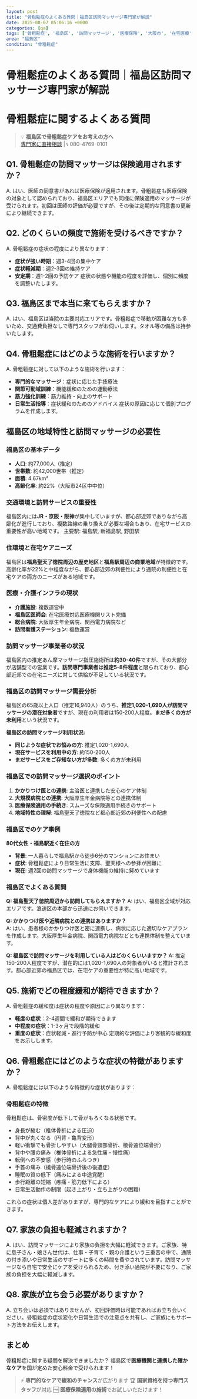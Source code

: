 ```yaml
---
layout: post
title: "骨粗鬆症のよくある質問｜福島区訪問マッサージ専門家が解説"
date: 2025-08-07 05:06:16 +0000
categories: [qa]
tags: ['骨粗鬆症', '福島区', '訪問マッサージ', '医療保険', '大阪市', '在宅医療']
area: "福島区"
condition: "骨粗鬆症"
---
```


# 骨粗鬆症のよくある質問｜福島区訪問マッサージ専門家が解説



# 骨粗鬆症に関するよくある質問

> 💡 **福島区で骨粗鬆症ケアをお考えの方へ**  
> [専門家に直接相談](https://peraichi.com/landing_pages/view/himawari-massage/) | 📞 080-4769-0101

## Q1. 骨粗鬆症の訪問マッサージは保険適用されますか？
A. はい、医師の同意書があれば医療保険が適用されます。骨粗鬆症も医療保険の対象として認められており、福島区エリアでも同様に保険適用のマッサージが受けられます。初回は医師の評価が必要ですが、その後は定期的な同意書の更新により継続できます。

## Q2. どのくらいの頻度で施術を受けるべきですか？
A. 骨粗鬆症の症状の程度により異なります：
- **症状が強い時期**：週3-4回の集中ケア
- **症状軽減期**：週2-3回の維持ケア
- **安定期**：週1-2回の予防ケア
症状の状態や機能の程度を評価し、個別に頻度を調整いたします。

## Q3. 福島区まで本当に来てもらえますか？
A. はい、福島区は当院の主要対応エリアです。骨粗鬆症で移動が困難な方も多いため、交通費負担なしで専門スタッフがお伺いします。タオル等の備品は持参いたします。

## Q4. 骨粗鬆症にはどのような施術を行いますか？
A. 骨粗鬆症に対して以下のような施術を行います：
- **専門的なマッサージ**：症状に応じた手技療法
- **関節可動域訓練**：機能緩和のための運動療法
- **筋力強化訓練**：筋力維持・向上のサポート
- **日常生活指導**：症状緩和のためのアドバイス
症状の原因に応じて個別プログラムを作成します。
## 福島区の地域特性と訪問マッサージの必要性

### 福島区の基本データ
- **人口**: 約77,000人（推定）
- **世帯数**: 約42,000世帯（推定）
- **面積**: 4.67km²
- **高齢化率**: 約22%（大阪市24区中中位）

### 交通環境と訪問サービスの重要性
福島区内には**JR・京阪・阪神**が集中していますが、都心部近郊でありながら高齢化が進行しており、複数路線の乗り換えが必要な場合もあり、在宅サービスの重要性が高い地域です。
主要駅: 福島駅, 新福島駅, 野田駅

### 住環境と在宅ケアニーズ
福島区は**福島聖天了徳院周辺の歴史地区**と**福島駅周辺の商業地域**が特徴的です。高齢化率が22%と中程度ながら、都心部近郊の利便性により通院の利便性と在宅ケアの両方のニーズがある地域です。

### 医療・介護インフラの現状
- **介護施設**: 複数運営中
- **福島区医師会**: 在宅医療対応医療機関リスト完備
- **総合病院**: 大阪厚生年金病院、関西電力病院など
- **訪問看護ステーション**: 複数運営

### 訪問マッサージ事業者の状況
福島区内の推定あん摩マッサージ指圧施術所は**約30-40件**ですが、その大部分が店舗型での営業です。**訪問専門事業者は推定5-8件程度**と限られており、都心部近郊での在宅ニーズに対して供給が不足している状況です。

### 福島区の訪問マッサージ需要分析
福島区の65歳以上人口（推定16,940人）のうち、**推定1,020-1,690人が訪問マッサージの潜在対象者**ですが、現在の利用者は150-200人程度。**まだ多くの方が未利用**という状況です。

**福島区の訪問マッサージ利用状況:**
- **同じような症状でお悩みの方**: 推定1,020-1,690人
- **現在サービスを利用中の方**: 約150-200人  
- **まだサービスをご存知ない方が多数**: 多くの方が未利用

### 福島区での訪問マッサージ選択のポイント
1. **かかりつけ医との連携**: 主治医と連携した安心のケア体制
2. **大規模病院との連携**: 大阪厚生年金病院等との連携体制
3. **医療保険適用の手続き**: スムーズな保険適用手続きのサポート
4. **地域特性の理解**: 福島聖天了徳院など都心部近郊の利便性への配慮

### 福島区でのケア事例
**80代女性・福島駅近く在住の方**
- **背景**: 一人暮らしで福島駅から徒歩6分のマンションにお住まい
- **症状**: 骨粗鬆症により日常生活に支障、聖天様への参拝が困難に
- **現在**: 週2回の訪問マッサージで身体機能の維持に努めています

### 福島区でよくある質問
**Q: 福島聖天了徳院周辺から訪問してもらえますか？**
A: はい、福島区全域が対応エリアです。浪速区の本部から迅速にお伺いできます。

**Q: かかりつけ医や近隣病院との連携はありますか？**  
A: はい、患者様のかかりつけ医と密に連携し、病状に応じた適切なケアプランを作成します。大阪厚生年金病院、関西電力病院などとも連携体制を整えています。

**Q: 福島区で訪問マッサージを利用している人はどのくらいいますか？**
A: 推定150-200人程度ですが、潜在的には1,020-1,690人の対象者がいると推計されます。都心部近郊の福島区では、在宅ケアの重要性が特に高い地域です。
## Q5. 施術でどの程度緩和が期待できますか？
A. 骨粗鬆症の緩和度は症状の程度や原因により異なります：
- **軽度の症状**：2-4週間で緩和が期待できます
- **中程度の症状**：1-3ヶ月で段階的緩和
- **重度の症状**：症状軽減・進行予防が中心
定期的な評価により客観的な緩和度をお示しします。

## Q6. 骨粗鬆症にはどのような症状の特徴がありますか？
A. 骨粗鬆症には以下のような特徴的な症状があります：

### 骨粗鬆症の特徴
骨粗鬆症は、骨密度が低下して骨がもろくなる状態です。
- 身長が縮む（椎体骨折による圧迫）
- 背中が丸くなる（円背・亀背変形）
- 軽い衝撃でも骨折しやすい（大腿骨頸部骨折、橈骨遠位端骨折）
- 背中や腰の痛み（椎体骨折による急性痛・慢性痛）
- 転倒への不安感（歩行時のふらつき）
- 手首の痛み（橈骨遠位端骨折後の後遺症）
- 睡眠の質の低下（痛みによる中途覚醒）
- 歩行距離の短縮（疼痛・筋力低下による）
- 日常生活動作の制限（起き上がり・立ち上がりの困難）

これらの症状は個人差がありますが、専門的なケアにより緩和を目指すことができます。

## Q7. 家族の負担も軽減されますか？
A. はい、訪問マッサージにより家族の負担を大幅に軽減できます。ご家族、特に息子さん・娘さん世代は、仕事・子育て・親の介護という三重苦の中で、通院の付き添いや日常生活のサポートに多くの時間を費やされています。訪問マッサージなら自宅で安全にケアを受けられるため、付き添い通院が不要になり、ご家族の負担を大幅に軽減します。

## Q8. 家族が立ち会う必要がありますか？
A. 立ち会いは必須ではありませんが、初回評価時は可能であればお立ち会いください。骨粗鬆症の症状変化や日常生活での注意点を共有し、ご家族にもサポート方法をお伝えします。

## まとめ
骨粗鬆症に関する疑問を解決できましたか？
福島区で**医療機関と連携した確かなケア**を国が定めた安心料金で受けられます！

> ⚡ **専門的なケアで緩和のチャンス**が広がります
> 🏆 **国家資格を持つ専門スタッフ**が対応
> 🆓 **医療保険適用の施術**でお試しいただけます！

